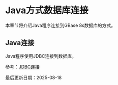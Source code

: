 # Java方式数据库连接  
本章节将介绍Java程序连接到GBase 8s数据库的方式。  

## Java连接  
Java程序使用JDBC连接到数据库。  

参考：[JDBC连接](../../01_Quick-Start/05_Development/051_JDBC.html "JDBC连接")  

最后更新日期：2025-08-18  
